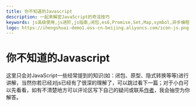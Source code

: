 ```yaml
---
title: 你不知道的Javascript
description: 一起来解密JavaScript的奇淫技巧
keywords: js高级使用,js进阶,js指南,闭包,es6,Promise,Set,Map,symbol,异步编程,回调地狱,设计模式
logo: https://ihengshuai-demo1.oss-cn-beijing.aliyuncs.com/icon-js.png
---
```


# 你不知道的Javascript

这里只会对JavaScript一些经常提到的知识(如：闭包、原型、隐式转换等等)进行讲解，当然你若已经对js已经有了很深的理解了，可以跳过看下一篇；对于小白可以先看看，如有不清楚地方可以评论区写下自己的疑问或联系[作者](/me/index.html)，我会抽空为你解答。


<Gitalk />